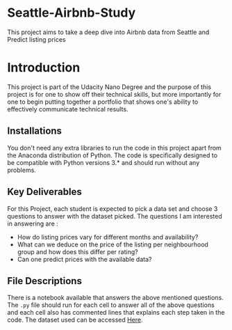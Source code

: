 # Seattle-Airbnb-Study
This project aims to take a deep dive into Airbnb data from Seattle and Predict listing prices
# Introduction
This project is part of the Udacity Nano Degree and the purpose of this project is for one to show off their technical skills, 
but more importantly for one to begin putting together a portfolio that shows one's ability to effectively communicate technical results.

## Installations
You don't need any extra libraries to run the code in this project apart from the Anaconda distribution of Python. The code is specifically designed to be compatible with Python versions 3.* and should run without any problems.

## Key Deliverables
For this Project, each student is expected to pick a data set and choose 3 questions to answer with the dataset picked.
The questions I am interested in answering are :
* How do listing prices vary for different months and availability?
* What can we deduce on the price of the listing per neighbourhood group and how does this differ per rating?
* Can one predict prices with the available data?

## File Descriptions
There is a notebook available that answers the above mentioned questions. The `.py` file should run for each cell to answer all of the above questions  and each cell also has commented lines that explains each step taken in the code. The dataset used can be accessed [Here](https://www.kaggle.com/datasets/airbnb/seattle/data).
